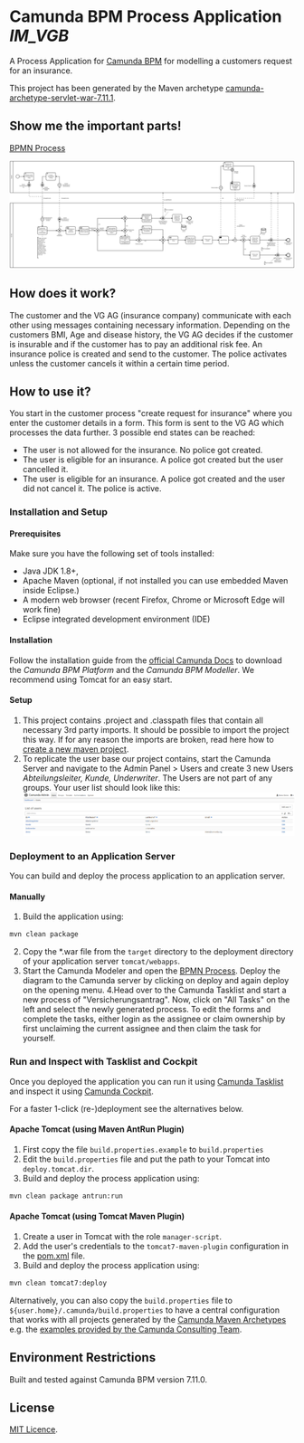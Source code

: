 # Camunda BPM Process Application *IM_VGB*
A Process Application for [Camunda BPM](http://docs.camunda.org) for modelling a customers request for an insurance.

This project has been generated by the Maven archetype
[camunda-archetype-servlet-war-7.11.1](http://docs.camunda.org/latest/guides/user-guide/#process-applications-maven-project-templates-archetypes).

## Show me the important parts!
[BPMN Process](src/main/resources/ProzessmodellVersicherungsantrag.bpmn)

![BPMN Process](src/main/resources/ProzessmodellVersicherungsantrag.png)

## How does it work?
The customer and the VG AG (insurance company) communicate with each other using messages containing
necessary information. Depending on the customers BMI, Age and disease history, the VG AG decides if the customer 
is insurable and if the customer has to pay an additional risk fee. An insurance police is created and send to
the customer. The police activates unless the customer cancels it within a certain time period.

## How to use it?
You start in the customer process "create request for insurance" where you enter the customer details in a form. 
This form is sent to the VG AG which processes the data further. 3 possible end states can be reached:
- The user is not allowed for the insurance. No police got created.
- The user is eligible for an insurance. A police got created but the user cancelled it.
- The user is eligible for an insurance. A police got created and the user did not cancel it. The police is active.

### Installation and Setup
#### Prerequisites
Make sure you have the following set of tools installed:
- Java JDK 1.8+,
- Apache Maven (optional, if not installed you can use embedded Maven inside Eclipse.)
- A modern web browser (recent Firefox, Chrome or Microsoft Edge will work fine)
- Eclipse integrated development environment (IDE)

#### Installation
Follow the installation guide from the [official Camunda Docs](https://docs.camunda.org/get-started/quick-start/install/)
to download the *Camunda BPM Platform* and the *Camunda BPM Modeller*. We recommend using Tomcat for an easy start.

#### Setup
1. This project contains .project and .classpath files that contain all necessary 3rd party imports.
It should be possible to import the project this way. If for any reason the imports are broken, 
read here how to [create a new maven project](https://docs.camunda.org/get-started/quick-start/service-task/#create-a-new-maven-project).
2. To replicate the user base our project contains, start the Camunda Server and navigate to
the Admin Panel > Users and create 3 new Users *Abteilungsleiter, Kunde, Underwriter*. The Users are not part of any groups.
  Your user list should look like this: ![User list](src/main/resources/users.PNG)


### Deployment to an Application Server
You can build and deploy the process application to an application server.

#### Manually
1. Build the application using:
```bash
mvn clean package
```
2. Copy the *.war file from the `target` directory to the deployment directory
of your application server `tomcat/webapps`.
3. Start the Camunda Modeler and open the [BPMN Process](src/main/resources/ProzessmodellVersicherungsantrag.bpmn).
Deploy the diagram to the Camunda server by clicking on deploy and again deploy on the opening menu.
4.Head over to the Camunda Tasklist and start a new process of "Versicherungsantrag". 
Now, click on "All Tasks" on the left and select the newly generated process. To edit the forms and complete the tasks,
either login as the assignee or claim ownership by first unclaiming the current assignee and then claim the task for yourself.

### Run and Inspect with Tasklist and Cockpit
Once you deployed the application you can run it using
[Camunda Tasklist](http://docs.camunda.org/latest/guides/user-guide/#tasklist)
and inspect it using
[Camunda Cockpit](http://docs.camunda.org/latest/guides/user-guide/#cockpit).

For a faster 1-click (re-)deployment see the alternatives below.

#### Apache Tomcat (using Maven AntRun Plugin)
1. First copy the file `build.properties.example` to `build.properties`
2. Edit the `build.properties` file and put the path to your Tomcat into `deploy.tomcat.dir`.
3. Build and deploy the process application using:
```bash
mvn clean package antrun:run
```

#### Apache Tomcat (using Tomcat Maven Plugin)
1. Create a user in Tomcat with the role `manager-script`.
2. Add the user's credentials to the `tomcat7-maven-plugin` configuration in the [pom.xml](pom.xml) file.
3. Build and deploy the process application using:
```bash
mvn clean tomcat7:deploy
```

Alternatively, you can also copy the `build.properties` file to `${user.home}/.camunda/build.properties`
to have a central configuration that works with all projects generated by the
[Camunda Maven Archetypes](http://docs.camunda.org/latest/guides/user-guide/#process-applications-maven-project-templates-archetypes) e.g. the [examples provided by the Camunda Consulting Team](https://github.com/camunda-consulting/code).

## Environment Restrictions
Built and tested against Camunda BPM version 7.11.0.

## License
[MIT Licence](https://github.com/riggedCoinflip/IM_VG-B/blob/master/LICENSE).
